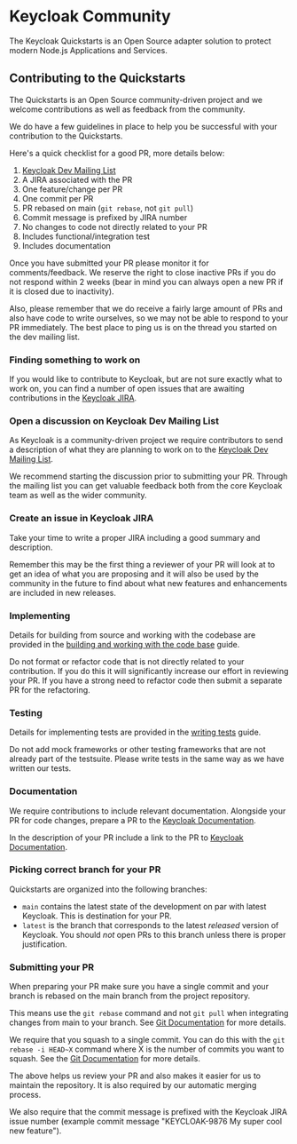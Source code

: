 # Keycloak Community

The Keycloak Quickstarts is an Open Source adapter solution to protect modern Node.js Applications and Services.

## Contributing to the Quickstarts

The Quickstarts is an Open Source community-driven project and we welcome contributions as well as feedback from the community.

We do have a few guidelines in place to help you be successful with your contribution to the Quickstarts.

Here's a quick checklist for a good PR, more details below:

1. [Keycloak Dev Mailing List](https://lists.jboss.org/mailman/listinfo/keycloak-dev)
2. A JIRA associated with the PR
3. One feature/change per PR
4. One commit per PR
5. PR rebased on main (`git rebase`, not `git pull`)
5. Commit message is prefixed by JIRA number
6. No changes to code not directly related to your PR
7. Includes functional/integration test
8. Includes documentation

Once you have submitted your PR please monitor it for comments/feedback. We reserve the right to close inactive PRs if
you do not respond within 2 weeks (bear in mind you can always open a new PR if it is closed due to inactivity).

Also, please remember that we do receive a fairly large amount of PRs and also have code to write ourselves, so we may
not be able to respond to your PR immediately. The best place to ping us is on the thread you started on the dev mailing list.

### Finding something to work on

If you would like to contribute to Keycloak, but are not sure exactly what to work on, you can find a number of open
issues that are awaiting contributions in the
[Keycloak JIRA](https://issues.jboss.org/projects/KEYCLOAK/versions/12340167).

### Open a discussion on Keycloak Dev Mailing List

As Keycloak is a community-driven project we require contributors to send a description of what they are planning to
work on to the [Keycloak Dev Mailing List](https://lists.jboss.org/mailman/listinfo/keycloak-dev).

We recommend starting the discussion prior to submitting your PR. Through the mailing list you can get valuable
feedback both from the core Keycloak team as well as the wider community.

### Create an issue in Keycloak JIRA

Take your time to write a proper JIRA including a good summary and description.

Remember this may be the first thing a reviewer of your PR will look at to get an idea of what you are proposing
and it will also be used by the community in the future to find about what new features and enhancements are included in
new releases.

### Implementing

Details for building from source and working with the codebase are provided in the
[building and working with the code base](docs/getting-started.md) guide.

Do not format or refactor code that is not directly related to your contribution. If you do this it will significantly
increase our effort in reviewing your PR. If you have a strong need to refactor code then submit a separate PR for the
refactoring.

### Testing

Details for implementing tests are provided in the [writing tests](docs/test-development.md) guide.

Do not add mock frameworks or other testing frameworks that are not already part of the testsuite. Please write tests
in the same way as we have written our tests.

### Documentation

We require contributions to include relevant documentation. Alongside your PR for code changes, prepare a PR to the [Keycloak Documentation](https://github.com/keycloak/keycloak-documentation).

In the description of your PR include a link to the PR to [Keycloak Documentation](https://github.com/keycloak/keycloak-documentation).

### Picking correct branch for your PR

Quickstarts are organized into the following branches:
* `main` contains the latest state of the development on par with latest Keycloak.
  This is destination for your PR.
* `latest` is the branch that corresponds to the latest _released_ version of Keycloak.
  You should *not* open PRs to this branch unless there is proper justification.

### Submitting your PR

When preparing your PR make sure you have a single commit and your branch is rebased on the main branch from the
project repository.

This means use the `git rebase` command and not `git pull` when integrating changes from main to your branch. See
[Git Documentation](https://git-scm.com/book/en/v2/Git-Branching-Rebasing) for more details.

We require that you squash to a single commit. You can do this with the `git rebase -i HEAD~X` command where X
is the number of commits you want to squash. See the [Git Documentation](https://git-scm.com/book/en/v2/Git-Tools-Rewriting-History)
for more details.

The above helps us review your PR and also makes it easier for us to maintain the repository. It is also required by
our automatic merging process.

We also require that the commit message is prefixed with the Keycloak JIRA issue number (example commit message
"KEYCLOAK-9876 My super cool new feature").
